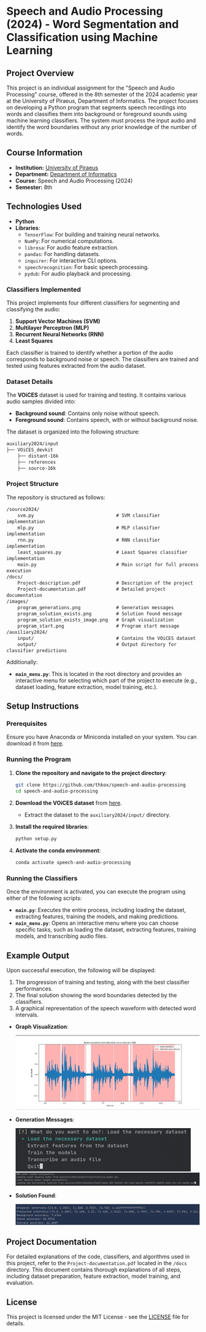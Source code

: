 # Speech and Audio Processing (2024) - Word Segmentation and Classification using Machine Learning

## Project Overview

This project is an individual assignment for the "Speech and Audio Processing" course, offered in the 8th semester of the 2024 academic year at the University of Piraeus, Department of Informatics. The project focuses on developing a Python program that segments speech recordings into words and classifies them into background or foreground sounds using machine learning classifiers. The system must process the input audio and identify the word boundaries without any prior knowledge of the number of words.

## Course Information
- **Institution:** [University of Piraeus](https://www.unipi.gr/en/)
- **Department:** [Department of Informatics](https://cs.unipi.gr/en/)
- **Course:** Speech and Audio Processing (2024)
- **Semester:** 8th

## Technologies Used

- **Python**
- **Libraries**:
  - `TensorFlow`: For building and training neural networks.
  - `NumPy`: For numerical computations.
  - `librosa`: For audio feature extraction.
  - `pandas`: For handling datasets.
  - `inquirer`: For interactive CLI options.
  - `speechrecognition`: For basic speech processing.
  - `pydub`: For audio playback and processing.

### Classifiers Implemented

This project implements four different classifiers for segmenting and classifying the audio:
1. **Support Vector Machines (SVM)**
2. **Multilayer Perceptron (MLP)**
3. **Recurrent Neural Networks (RNN)**
4. **Least Squares**

Each classifier is trained to identify whether a portion of the audio corresponds to background noise or speech. The classifiers are trained and tested using features extracted from the audio dataset.

### Dataset Details

The **VOiCES** dataset is used for training and testing. It contains various audio samples divided into:
- **Background sound**: Contains only noise without speech.
- **Foreground sound**: Contains speech, with or without background noise.

The dataset is organized into the following structure:

```
auxiliary2024/input
├── VOiCES_devkit
    ├── distant-16k
    ├── references
    ├── source-16k
```

### Project Structure

The repository is structured as follows:

```
/source2024/
    svm.py                              # SVM classifier implementation
    mlp.py                              # MLP classifier implementation
    rnn.py                              # RNN classifier implementation
    least_squares.py                    # Least Squares classifier implementation
    main.py                             # Main script for full process execution
/docs/
    Project-description.pdf             # Description of the project
    Project-documentation.pdf           # Detailed project documentation
/images/
    program_generations.png             # Generation messages
    program_solution_exists.png         # Solution found message
    program_solution_exists_image.png   # Graph visualization
    program_start.png                   # Program start message
/auxiliary2024/
    input/                              # Contains the VOiCES dataset
    output/                             # Output directory for classifier predictions
```

Additionally:
- **`main_menu.py`**: This is located in the root directory and provides an interactive menu for selecting which part of the project to execute (e.g., dataset loading, feature extraction, model training, etc.).

## Setup Instructions

### Prerequisites

Ensure you have Anaconda or Miniconda installed on your system. You can download it from [here](https://www.anaconda.com/products/distribution).

### Running the Program

1. **Clone the repository and navigate to the project directory**:

   ```sh
   git clone https://github.com/thkox/speech-and-audio-processing
   cd speech-and-audio-processing
   ```

2. **Download the VOiCES dataset** from [here](https://registry.opendata.aws/lab41-sri-voices/).
   - Extract the dataset to the `auxiliary2024/input/` directory.

3. **Install the required libraries**:

   ```sh
   python setup.py
   ```

4. **Activate the conda environment**:

   ```sh
   conda activate speech-and-audio-processing
   ```

### Running the Classifiers

Once the environment is activated, you can execute the program using either of the following scripts:
- **`main.py`**: Executes the entire process, including loading the dataset, extracting features, training the models, and making predictions.
- **`main_menu.py`**: Opens an interactive menu where you can choose specific tasks, such as loading the dataset, extracting features, training models, and transcribing audio files.

## Example Output

Upon successful execution, the following will be displayed:

1. The progression of training and testing, along with the best classifier performances.
2. The final solution showing the word boundaries detected by the classifiers.
3. A graphical representation of the speech waveform with detected word intervals.

- **Graph Visualization**:
  
  ![Graph Visualization](./images/program_solution_exists_image.png)

- **Generation Messages**:
  
  ![Program Starts](./images/program_start.png)
  ![Generation Messages](./images/program_generations.png)

- **Solution Found**:
  
  ![Solution Found](./images/program_solution_exists.png)

## Project Documentation

For detailed explanations of the code, classifiers, and algorithms used in this project, refer to the `Project-documentation.pdf` located in the `/docs` directory. This document contains thorough explanations of all steps, including dataset preparation, feature extraction, model training, and evaluation.

## License

This project is licensed under the MIT License - see the [LICENSE](./LICENSE) file for details.
